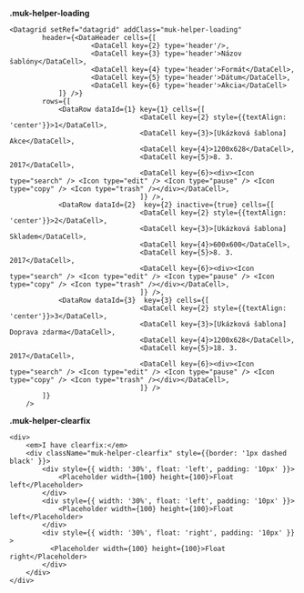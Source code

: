 **.muk-helper-loading**

    <Datagrid setRef="datagrid" addClass="muk-helper-loading"
            header={<DataHeader cells={[
                        <DataCell key={2} type='header'/>,
                        <DataCell key={3} type='header'>Názov šablóny</DataCell>,
                        <DataCell key={4} type='header'>Formát</DataCell>,
                        <DataCell key={5} type='header'>Dátum</DataCell>,
                        <DataCell key={6} type='header'>Akcia</DataCell>
                ]} />}
            rows={[
                <DataRow dataId={1} key={1} cells={[
                                    <DataCell key={2} style={{textAlign: 'center'}}>1</DataCell>,
                                    <DataCell key={3}>[Ukázková šablona] Akce</DataCell>,
                                    <DataCell key={4}>1200x628</DataCell>,
                                    <DataCell key={5}>8. 3. 2017</DataCell>,
                                    <DataCell key={6}><div><Icon type="search" /> <Icon type="edit" /> <Icon type="pause" /> <Icon type="copy" /> <Icon type="trash" /></div></DataCell>,
                                    ]} />,
                <DataRow dataId={2}  key={2} inactive={true} cells={[
                                    <DataCell key={2} style={{textAlign: 'center'}}>2</DataCell>,
                                    <DataCell key={3}>[Ukázková šablona] Skladem</DataCell>,
                                    <DataCell key={4}>600x600</DataCell>,
                                    <DataCell key={5}>8. 3. 2017</DataCell>,
                                    <DataCell key={6}><div><Icon type="search" /> <Icon type="edit" /> <Icon type="pause" /> <Icon type="copy" /> <Icon type="trash" /></div></DataCell>,
                                    ]} />,
                <DataRow dataId={3}  key={3} cells={[
                                    <DataCell key={2} style={{textAlign: 'center'}}>3</DataCell>,
                                    <DataCell key={3}>[Ukázková šablona] Doprava zdarma</DataCell>,
                                    <DataCell key={4}>1200x628</DataCell>,
                                    <DataCell key={5}>18. 3. 2017</DataCell>,
                                    <DataCell key={6}><div><Icon type="search" /> <Icon type="edit" /> <Icon type="pause" /> <Icon type="copy" /> <Icon type="trash" /></div></DataCell>,
                                    ]} />
            ]}
        />
    
**.muk-helper-clearfix**

    <div>
        <em>I have clearfix:</em>
        <div className="muk-helper-clearfix" style={{border: '1px dashed black' }}>
            <div style={{ width: '30%', float: 'left', padding: '10px' }}>
                <Placeholder width={100} height={100}>Float left</Placeholder>
            </div>
            <div style={{ width: '30%', float: 'left', padding: '10px' }}>
                <Placeholder width={100} height={100}>Float left</Placeholder>
            </div>
            <div style={{ width: '30%', float: 'right', padding: '10px' }} >
              <Placeholder width={100} height={100}>Float right</Placeholder>
            </div>
        </div>
    </div>